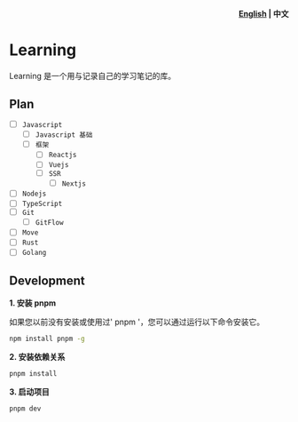 <h4 align="right"><strong><a href="https://github.com/Belen-Luo/learning/README.md">English</a></strong> | 中文</h4>

# Learning

Learning 是一个用与记录自己的学习笔记的库。

## Plan

- [ ] `Javascript`
  - [ ] `Javascript 基础`
  - [ ] `框架`
    - [ ] `Reactjs`
    - [ ] `Vuejs`
    - [ ] `SSR`
      - [ ] `Nextjs`
- [ ] `Nodejs`
- [ ] `TypeScript`
- [ ] `Git`
  - [ ] `GitFlow`
- [ ] `Move`
- [ ] `Rust`
- [ ] `Golang`

## Development

**1. 安装 pnpm**

如果您以前没有安装或使用过' pnpm '，您可以通过运行以下命令安装它。

```bash
npm install pnpm -g
```

**2. 安装依赖关系**

```bash
pnpm install
```

**3. 启动项目**

```bash
pnpm dev
```
